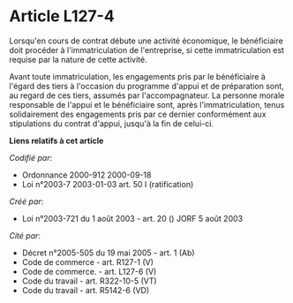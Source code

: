 # Article L127-4

Lorsqu'en cours de contrat débute une activité économique, le bénéficiaire doit procéder à l'immatriculation de l'entreprise,
si cette immatriculation est requise par la nature de cette activité.

Avant toute immatriculation, les engagements pris par le bénéficiaire à l'égard des tiers à l'occasion du programme d'appui
et de préparation sont, au regard de ces tiers, assumés par l'accompagnateur. La personne morale responsable de l'appui et le
bénéficiaire sont, après l'immatriculation, tenus solidairement des engagements pris par ce dernier conformément aux
stipulations du contrat d'appui, jusqu'à la fin de celui-ci.

**Liens relatifs à cet article**

_Codifié par_:

  - Ordonnance 2000-912 2000-09-18
  - Loi n°2003-7 2003-01-03 art. 50 I (ratification)

_Créé par_:

  - Loi n°2003-721 du 1 août 2003 - art. 20 () JORF 5 août 2003

_Cité par_:

  - Décret n°2005-505 du 19 mai 2005 - art. 1 (Ab)
  - Code de commerce - art. R127-1 (V)
  - Code de commerce. - art. L127-6 (V)
  - Code du travail - art. R322-10-5 (VT)
  - Code du travail - art. R5142-6 (VD)
